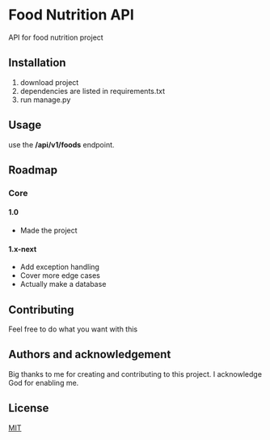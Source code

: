 # Food Nutrition API

API for food nutrition project

## Installation
1. download project
2. dependencies are listed in requirements.txt
3. run manage.py
## Usage
use the **/api/v1/foods** endpoint.

## Roadmap

### Core

#### 1.0
* Made the project
#### 1.x-next

* Add exception handling
* Cover more edge cases
* Actually make a database

## Contributing

Feel free to do what you want with this

## Authors and acknowledgement
Big thanks to me for creating and contributing to this project.
I acknowledge God for enabling me.

## License
[MIT](https://choosealicense.com/licenses/mit/)
